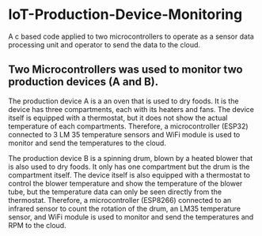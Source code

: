 # IoT-Production-Device-Monitoring
A c based code applied to two microcontrollers to operate as a sensor data processing unit and operator to send the data to the cloud.

## Two Microcontrollers was used to monitor two production devices (A and B). ##
The production device A is a an oven that is used to dry foods. It is the device has three compartments, each with its heaters and fans. The device itself is equipped with a thermostat, but it does not show the actual temperature of each compartments. Therefore, a microcontroller (ESP32) connected to 3 LM 35 temperature sensors and WiFi module is used to monitor and send the temperatures to the cloud.

The production device B is a spinning drum, blown by a heated blower that is also used to dry foods. It only has one compartment but the drum is the compartment itself. The device itself is also equipped with a thermostat to control the blower temperature and show the temperature of the blower tube, but the temperature data can only be seen directly from the thermostat. Therefore, a microcontroller (ESP8266) connected to an infrared sensor to count the rotation of the drum, an LM35 temperature sensor, and WiFi module is used to monitor and send the temperatures and RPM to the cloud.
